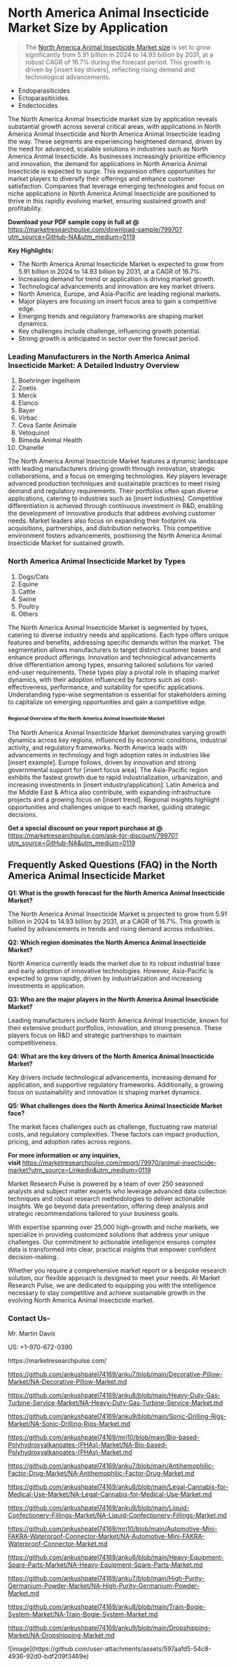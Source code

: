 <h1>North America Animal Insecticide Market&nbsp;Size by Application</h1><blockquote><p>The <a href="https://marketresearchpulse.com/download-sample/79970?utm_source=GitHub-NA&amp;utm_medium=0119">North America Animal Insecticide Market size</a> is set to grow significantly from 5.91 billion in 2024 to 14.93 billion by 2031, at a robust CAGR of 16.7% during the forecast period. This growth is driven by [insert key drivers], reflecting rising demand and technological advancements.</p></blockquote><ul><li>Endoparasiticides<li> Ectoparasiticides<li> Endectocides</li></ul><p>The North America Animal Insecticide market size by application reveals substantial growth across several critical areas, with applications in North America Animal Insecticide and North America Animal Insecticide leading the way. These segments are experiencing heightened demand, driven by the need for advanced, scalable solutions in industries such as North America Animal Insecticide. As businesses increasingly prioritize efficiency and innovation, the demand for applications in North America Animal Insecticide is expected to surge. This expansion offers opportunities for market players to diversify their offerings and enhance customer satisfaction. Companies that leverage emerging technologies and focus on niche applications in North America Animal Insecticide are positioned to thrive in this rapidly evolving market, ensuring sustained growth and profitability.</p><p><strong>Download your PDF sample copy in full at @ </strong><a href="https://marketresearchpulse.com/download-sample/79970?utm_source=GitHub-NA&amp;utm_medium=0119">https://marketresearchpulse.com/download-sample/79970?utm_source=GitHub-NA&amp;utm_medium=0119</a></p><p><strong>Key Highlights: </strong></p><ul><li>The North America Animal Insecticide Market is expected to grow from 5.91 billion in 2024 to 14.93 billion by 2031, at a CAGR of 16.7%.</li><li>Increasing demand for trend or application is driving market growth.</li><li>Technological advancements and innovation are key market drivers.</li><li>North America, Europe, and Asia-Pacific are leading regional markets.</li><li>Major players are focusing on insert focus area to gain a competitive edge.</li><li>Emerging trends and regulatory frameworks are shaping market dynamics.</li><li>Key challenges include challenge, influencing growth potential.</li><li>Strong growth is anticipated in sector over the forecast period.</li></ul><h3>Leading Manufacturers in the North America Animal Insecticide Market: A Detailed Industry Overview</h3><ol><li>Boehringer Ingelheim</li><li>Zoetis</li><li>Merck</li><li>Elanco</li><li>Bayer</li><li>Virbac</li><li>Ceva Sante Animale</li><li>Vetoquinol</li><li>Bimeda Animal Health</li><li>Chanelle</li></ol><div class="flex max-w-full flex-col flex-grow"><div class="min-h-8 text-message flex w-full flex-col items-end gap-2 whitespace-normal break-words [.text-message+&amp;]:mt-5" dir="auto" data-message-author-role="assistant" data-message-id="fd8432e4-4910-450d-b182-61b7bfb0a01f" data-message-model-slug="gpt-4o"><div class="flex w-full flex-col gap-1 empty:hidden first:pt-[3px]"><div class="markdown prose w-full break-words dark:prose-invert light"><p>The North America Animal Insecticide Market features a dynamic landscape with leading manufacturers driving growth through innovation, strategic collaborations, and a focus on emerging technologies. Key players leverage advanced production techniques and sustainable practices to meet rising demand and regulatory requirements. Their portfolios often span diverse applications, catering to industries such as [insert industries]. Competitive differentiation is achieved through continuous investment in R&amp;D, enabling the development of innovative products that address evolving customer needs. Market leaders also focus on expanding their footprint via acquisitions, partnerships, and distribution networks. This competitive environment fosters advancements, positioning the North America Animal Insecticide Market for sustained growth.</p></div></div></div></div><h3>North America Animal Insecticide Market by Types</h3><ol><li>Dogs/Cats<li> Equine<li> Cattle<li> Swine<li> Poultry<li> Others</li></ol><div class="flex max-w-full flex-col flex-grow"><div class="min-h-8 text-message flex w-full flex-col items-end gap-2 whitespace-normal break-words [.text-message+&amp;]:mt-5" dir="auto" data-message-author-role="assistant" data-message-id="084470be-0bb7-4664-bddf-5156b4f41249" data-message-model-slug="gpt-4o-mini"><div class="flex w-full flex-col gap-1 empty:hidden first:pt-[3px]"><div class="markdown prose w-full break-words dark:prose-invert light"><p>The North America Animal Insecticide Market is segmented by types, catering to diverse industry needs and applications. Each type offers unique features and benefits, addressing specific demands within the market. The segmentation allows manufacturers to target distinct customer bases and enhance product offerings. Innovation and technological advancements drive differentiation among types, ensuring tailored solutions for varied end-user requirements. These types play a pivotal role in shaping market dynamics, with their adoption influenced by factors such as cost-effectiveness, performance, and suitability for specific applications. Understanding type-wise segmentation is essential for stakeholders aiming to capitalize on emerging opportunities and gain a competitive edge.</p></div></div></div></div><h3><span style="font-size: 11px;">Regional Overview of the North America Animal Insecticide Market</span></h3><div class="flex max-w-full flex-col flex-grow"><div class="min-h-8 text-message flex w-full flex-col items-end gap-2 whitespace-normal break-words [.text-message+&amp;]:mt-5" dir="auto" data-message-author-role="assistant" data-message-id="e9038762-ce64-4e30-91c9-9bd413514231" data-message-model-slug="gpt-4o-mini"><div class="flex w-full flex-col gap-1 empty:hidden first:pt-[3px]"><div class="markdown prose w-full break-words dark:prose-invert light"><p>The North America Animal Insecticide Market demonstrates varying growth dynamics across key regions, influenced by economic conditions, industrial activity, and regulatory frameworks. North America leads with advancements in technology and high adoption rates in industries like [insert example]. Europe follows, driven by innovation and strong governmental support for [insert focus area]. The Asia-Pacific region exhibits the fastest growth due to rapid industrialization, urbanization, and increasing investments in [insert industry/application]. Latin America and the Middle East &amp; Africa also contribute, with expanding infrastructure projects and a growing focus on [insert trend]. Regional insights highlight opportunities and challenges unique to each market, guiding strategic decisions.</p></div></div></div></div><p><strong>Get a special discount on your report purchase at @ </strong><a href="https://marketresearchpulse.com/ask-for-discount/79970?utm_source=GitHub-NA&amp;utm_medium=0119">https://marketresearchpulse.com/ask-for-discount/79970?utm_source=GitHub-NA&amp;utm_medium=0119</a></p><h2>Frequently Asked Questions (FAQ) in the North America Animal Insecticide Market</h2><p><strong>Q1: What is the growth forecast for the North America Animal Insecticide Market?</strong></p><p>The North America Animal Insecticide Market is projected to grow from 5.91 billion in 2024 to 14.93 billion by 2031, at a CAGR of 16.7%. This growth is fueled by advancements in trends and rising demand across industries.</p><p><strong>Q2: Which region dominates the North America Animal Insecticide Market?</strong></p><p>North America currently leads the market due to its robust industrial base and early adoption of innovative technologies. However, Asia-Pacific is expected to grow rapidly, driven by industrialization and increasing investments in application.</p><p><strong>Q3: Who are the major players in the North America Animal Insecticide Market?</strong></p><p>Leading manufacturers include North America Animal Insecticide, known for their extensive product portfolios, innovation, and strong presence. These players focus on R&amp;D and strategic partnerships to maintain competitiveness.</p><p><strong>Q4: What are the key drivers of the North America Animal Insecticide Market?</strong></p><p>Key drivers include technological advancements, increasing demand for application, and supportive regulatory frameworks. Additionally, a growing focus on sustainability and innovation is shaping market dynamics.</p><p><strong>Q5: What challenges does the North America Animal Insecticide Market face?</strong></p><p>The market faces challenges such as challenge, fluctuating raw material costs, and regulatory complexities. These factors can impact production, pricing, and adoption rates across regions.</p><p><strong>For more information or any inquiries, visit&nbsp;</strong><a href="https://marketresearchpulse.com/report/79970/animal-insecticide-market?utm_source=Linkedin&utm_medium=0119">https://marketresearchpulse.com/report/79970/animal-insecticide-market?utm_source=Linkedin&utm_medium=0119</a></p><p>Market Research Pulse is powered by a team of over 250 seasoned analysts and subject matter experts who leverage advanced data collection techniques and robust research methodologies to deliver actionable insights. We go beyond data presentation, offering deep analysis and strategic recommendations tailored to your business goals.</p><p>With expertise spanning over 25,000 high-growth and niche markets, we specialize in providing customized solutions that address your unique challenges. Our commitment to actionable intelligence ensures complex data is transformed into clear, practical insights that empower confident decision-making.</p><p>Whether you require a comprehensive market report or a bespoke research solution, our flexible approach is designed to meet your needs. At Market Research Pulse, we are dedicated to equipping you with the intelligence necessary to stay competitive and achieve sustainable growth in the evolving North America Animal Insecticide market.</p><h3><strong>Contact Us-</strong></h3><p>Mr. Martin Davis</p><p>US: +1-970-672-0390</p><p>https://marketresearchpulse.com/</p><p><a href="https://github.com/ankushpatel74169/anku7/blob/main/Decorative-Pillow-Market/NA-Decorative-Pillow-Market.md">https://github.com/ankushpatel74169/anku7/blob/main/Decorative-Pillow-Market/NA-Decorative-Pillow-Market.md</a></p><p><a href="https://github.com/ankushpatel74169/anku8/blob/main/Heavy-Duty-Gas-Turbine-Service-Market/NA-Heavy-Duty-Gas-Turbine-Service-Market.md">https://github.com/ankushpatel74169/anku8/blob/main/Heavy-Duty-Gas-Turbine-Service-Market/NA-Heavy-Duty-Gas-Turbine-Service-Market.md</a></p><p><a href="https://github.com/ankushpatel74169/anku9/blob/main/Sonic-Drilling-Rigs-Market/NA-Sonic-Drilling-Rigs-Market.md">https://github.com/ankushpatel74169/anku9/blob/main/Sonic-Drilling-Rigs-Market/NA-Sonic-Drilling-Rigs-Market.md</a></p><p><a href="https://github.com/ankushpatel74169/mri10/blob/main/Bio-based-Polyhydroxyalkanoates-(PHAs)-Market/NA-Bio-based-Polyhydroxyalkanoates-(PHAs)-Market.md">https://github.com/ankushpatel74169/mri10/blob/main/Bio-based-Polyhydroxyalkanoates-(PHAs)-Market/NA-Bio-based-Polyhydroxyalkanoates-(PHAs)-Market.md</a></p><p><a href="https://github.com/ankushpatel74169/anku7/blob/main/Antihemophilic-Factor-Drug-Market/NA-Antihemophilic-Factor-Drug-Market.md">https://github.com/ankushpatel74169/anku7/blob/main/Antihemophilic-Factor-Drug-Market/NA-Antihemophilic-Factor-Drug-Market.md</a></p><p><a href="https://github.com/ankushpatel74169/anku8/blob/main/Legal-Cannabis-for-Medical-Use-Market/NA-Legal-Cannabis-for-Medical-Use-Market.md">https://github.com/ankushpatel74169/anku8/blob/main/Legal-Cannabis-for-Medical-Use-Market/NA-Legal-Cannabis-for-Medical-Use-Market.md</a></p><p><a href="https://github.com/ankushpatel74169/anku9/blob/main/Liquid-Confectionery-Fillings-Market/NA-Liquid-Confectionery-Fillings-Market.md">https://github.com/ankushpatel74169/anku9/blob/main/Liquid-Confectionery-Fillings-Market/NA-Liquid-Confectionery-Fillings-Market.md</a></p><p><a href="https://github.com/ankushpatel74169/mri10/blob/main/Automotive-Mini-FAKRA-Waterproof-Connector-Market/NA-Automotive-Mini-FAKRA-Waterproof-Connector-Market.md">https://github.com/ankushpatel74169/mri10/blob/main/Automotive-Mini-FAKRA-Waterproof-Connector-Market/NA-Automotive-Mini-FAKRA-Waterproof-Connector-Market.md</a></p><p><a href="https://github.com/ankushpatel74169/anku6/blob/main/Heavy-Equipment-Spare-Parts-Market/NA-Heavy-Equipment-Spare-Parts-Market.md">https://github.com/ankushpatel74169/anku6/blob/main/Heavy-Equipment-Spare-Parts-Market/NA-Heavy-Equipment-Spare-Parts-Market.md</a></p><p><a href="https://github.com/ankushpatel74169/anku7/blob/main/High-Purity-Germanium-Powder-Market/NA-High-Purity-Germanium-Powder-Market.md">https://github.com/ankushpatel74169/anku7/blob/main/High-Purity-Germanium-Powder-Market/NA-High-Purity-Germanium-Powder-Market.md</a></p><p><a href="https://github.com/ankushpatel74169/anku8/blob/main/Train-Bogie-System-Market/NA-Train-Bogie-System-Market.md">https://github.com/ankushpatel74169/anku8/blob/main/Train-Bogie-System-Market/NA-Train-Bogie-System-Market.md</a></p><p><a href="https://github.com/ankushpatel74169/anku9/blob/main/Dropshipping-Market/NA-Dropshipping-Market.md">https://github.com/ankushpatel74169/anku9/blob/main/Dropshipping-Market/NA-Dropshipping-Market.md</a></p>
![image](https://github.com/user-attachments/assets/597aafd5-54c8-4936-92d0-bdf209f3469e)
